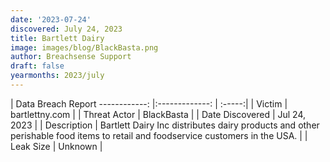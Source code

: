 ```yaml
---
date: '2023-07-24'
discovered: July 24, 2023
title: Bartlett Dairy
image: images/blog/BlackBasta.png
author: Breachsense Support
draft: false
yearmonths: 2023/july
---
```



| Data Breach Report
------------:     |:-------------:    | :-----:|
| Victim      | bartlettny.com      | 
| Threat Actor      | BlackBasta      | 
| Date Discovered      | Jul 24, 2023      | 
| Description      | Bartlett Dairy Inc distributes dairy products and other perishable food items to retail and foodservice customers in the USA.      | 
| Leak Size      | Unknown      | 

